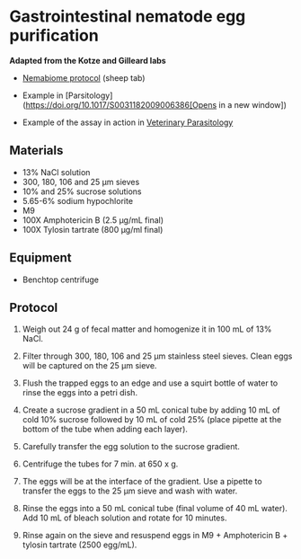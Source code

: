 # Gastrointestinal nematode egg purification

**Adapted from the Kotze and Gilleard labs**

- [Nemabiome protocol](https://www.nemabiome.ca/parasite.html) (sheep tab)

- Example in [Parsitology](https://doi.org/10.1017/S0031182009006386[Opens in a new window])

- Example of the assay in action in [Veterinary Parasitology](https://doi.org/10.1016/j.vetpar.2019.05.008)


## Materials
- 13% NaCl solution
- 300, 180, 106 and 25 μm sieves
- 10% and 25% sucrose solutions
- 5.65-6% sodium hypochlorite
- M9
- 100X Amphotericin B (2.5 μg/mL final)
- 100X Tylosin tartrate (800 μg/ml final)

## Equipment
- Benchtop centrifuge

## Protocol

1. Weigh out 24 g of fecal matter and homogenize it in 100 mL of 13% NaCl.

2. Filter through 300, 180, 106 and 25 μm stainless steel sieves. Clean eggs will be captured on the 25 μm sieve.

3. Flush the trapped eggs to an edge and use a squirt bottle of water to rinse the eggs into a petri dish.

4. Create a sucrose gradient in a 50 mL conical tube by adding 10 mL of cold 10% sucrose followed by 10 mL of cold 25% (place pipette at the bottom of the tube when adding each layer).

5. Carefully transfer the egg solution to the sucrose gradient.

6. Centrifuge the tubes for 7 min. at 650 x g.

7. The eggs will be at the interface of the gradient. Use a pipette to transfer the eggs to the 25 μm sieve and wash with water.

8. Rinse the eggs into a 50 mL conical tube (final volume of 40 mL water). Add 10 mL of bleach solution and rotate for 10 minutes.

9. Rinse again on the sieve and resuspend eggs in M9 + Amphotericin B + tylosin tartrate (2500 egg/mL).
